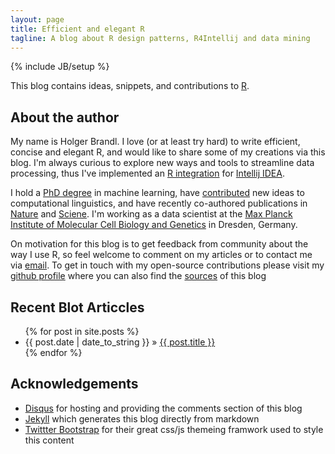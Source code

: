```yaml
---
layout: page
title: Efficient and elegant R
tagline: A blog about R design patterns, R4Intellij and data mining
---
```

{% include JB/setup %}

This blog contains  ideas, snippets, and contributions to [R](http://www.r-project.org/).

## About the author

My name is Holger Brandl. I love (or at least try hard) to write efficient, concise and elegant R, and would like to share some of my creations via this blog. I'm always curious to explore new ways and tools to streamline data processing, thus I've implemented an [R integration](https://github.com/holgerbrandl/r4intellij) for [Intellij IDEA](https://www.jetbrains.com/idea).

I hold a [PhD degree](http://pub.uni-bielefeld.de/publication/2305544) in machine learning, have [contributed](http://dblp.uni-trier.de/pers/hd/b/Brandl:Holger) new ideas to computational linguistics, and have recently co-authored publications in [Nature](http://www.nature.com/nature/journal/v500/n7460/full/nature12414.html) and [Sciene](http://www.sciencemag.org/content/early/2015/02/25/science.aaa1975.abstract).  I'm working as a data scientist at the [Max Planck Institute of Molecular Cell Biology and Genetics](http://mpi-cbg.de/) in Dresden, Germany.

On motivation for this blog is to get feedback from community about the way I use R, so feel welcome to comment on my articles or to contact me via [email](holgerbrandl+blog@gmail.com). To get in touch with my open-source contributions please visit my [github profile](https://github.com/holgerbrandl) where you can also find the [sources](https://github.com/holgerbrandl/holgerbrandl.github.io) of this blog




## Recent Blot Articcles

<ul class="posts">
  {% for post in site.posts %}
    <li><span>{{ post.date | date_to_string }}</span> &raquo; <a href="{{ BASE_PATH }}{{ post.url }}">{{ post.title }}</a></li>
  {% endfor %}
</ul>

## Acknowledgements

* [Disqus](https://disqus.com/) for hosting and providing the comments section of this blog
* [Jekyll](http://jekyllrb.com/) which generates this blog directly from markdown
* [Twittter Bootstrap](http://getbootstrap.com/) for their great css/js themeing framwork used to style this content

